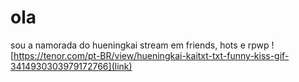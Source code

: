 # ola
sou a namorada do hueningkai
stream em friends, hots e rpwp
![https://tenor.com/pt-BR/view/hueningkai-kaitxt-txt-funny-kiss-gif-3414930303979172766](link)
